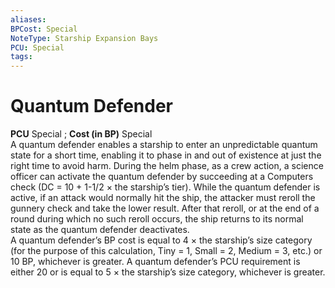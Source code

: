 ```yaml
---
aliases: 
BPCost: Special
NoteType: Starship Expansion Bays
PCU: Special
tags: 
---
```


# Quantum Defender

**PCU** Special ; **Cost (in BP)** Special  
A quantum defender enables a starship to enter an unpredictable quantum state for a short time, enabling it to phase in and out of existence at just the right time to avoid harm. During the helm phase, as a crew action, a science officer can activate the quantum defender by succeeding at a Computers check (DC = 10 + 1-1/2 × the starship’s tier). While the quantum defender is active, if an attack would normally hit the ship, the attacker must reroll the gunnery check and take the lower result. After that reroll, or at the end of a round during which no such reroll occurs, the ship returns to its normal state as the quantum defender deactivates.  
A quantum defender’s BP cost is equal to 4 × the starship’s size category (for the purpose of this calculation, Tiny = 1, Small = 2, Medium = 3, etc.) or 10 BP, whichever is greater. A quantum defender’s PCU requirement is either 20 or is equal to 5 × the starship’s size category, whichever is greater.